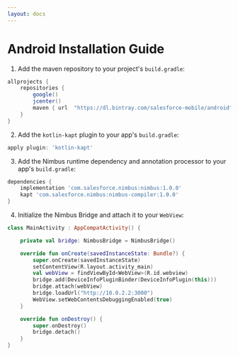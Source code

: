 ```yaml
---
layout: docs
---
```


# Android Installation Guide

1. Add the maven repository to your project's `build.gradle`:

```groovy
allprojects {
    repositories {
        google()
        jcenter()
        maven { url  "https://dl.bintray.com/salesforce-mobile/android" }
    }
}
```

2. Add the `kotlin-kapt` plugin to your app's `build.gradle`:

```groovy
apply plugin: 'kotlin-kapt'
```

3. Add the Nimbus runtime dependency and annotation processor to your app's `build.gradle`:

```groovy
dependencies {
    implementation 'com.salesforce.nimbus:nimbus:1.0.0'
    kapt 'com.salesforce.nimbus:nimbus-compiler:1.0.0'
}
```

4. Initialize the Nimbus Bridge and attach it to your `WebView`:

```kotlin
class MainActivity : AppCompatActivity() {

    private val bridge: NimbusBridge = NimbusBridge()

    override fun onCreate(savedInstanceState: Bundle?) {
        super.onCreate(savedInstanceState)
        setContentView(R.layout.activity_main)
        val webView = findViewById<WebView>(R.id.webview)
        bridge.add(DeviceInfoPluginBinder(DeviceInfoPlugin(this)))
        bridge.attach(webView)
        bridge.loadUrl("http://10.0.2.2:3000")
        WebView.setWebContentsDebuggingEnabled(true)
    }

    override fun onDestroy() {
        super.onDestroy()
        bridge.detach()
    }
}
```
